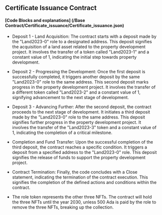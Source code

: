 __<h2>Certificate Issuance Contract</h2>__
>

#### [Code Blocks and explanations] (/Base Contract/Certificate_issuance/Certificate_issuance.json)


- Deposit 1 - Land Acquisition: The contract starts with a deposit made by the "Land2023-0" role to a designated address. This deposit signifies the acquisition of a land asset related to the property development project. It involves the transfer of a token called "Land2023-1" and a constant value of 1, indicating the initial step towards property development.

- Deposit 2 - Progressing the Development: Once the first deposit is successfully completed, it triggers another deposit by the same "Land2023-0" role to the same address. This second deposit marks progress in the property development project. It involves the transfer of a different token called "Land2023-2" and a constant value of 1, signifying advancement to the next stage of development.

- Deposit 3 - Advancing Further: After the second deposit, the contract proceeds to the next stage of development. It initiates a third deposit made by the "Land2023-0" role to the same address. This deposit signifies further progress in the property development project. It involves the transfer of the "Land2023-3" token and a constant value of 1, indicating the completion of a critical milestone.

- Completion and Fund Transfer: Upon the successful completion of the third deposit, the contract reaches a specific condition. It triggers a deposit from a specified address to the "Land2023-0" role. This deposit signifies the release of funds to support the property development project.

- Contract Termination: Finally, the code concludes with a Close statement, indicating the termination of the contract execution. This signifies the completion of the defined actions and conditions within the contract.

- The role token represents the other three NFTs. The contract will hold the three NFTs until the year 2030, unless 500 Ada is paid by the role to remove the three NFTs, breaking up the collection.
